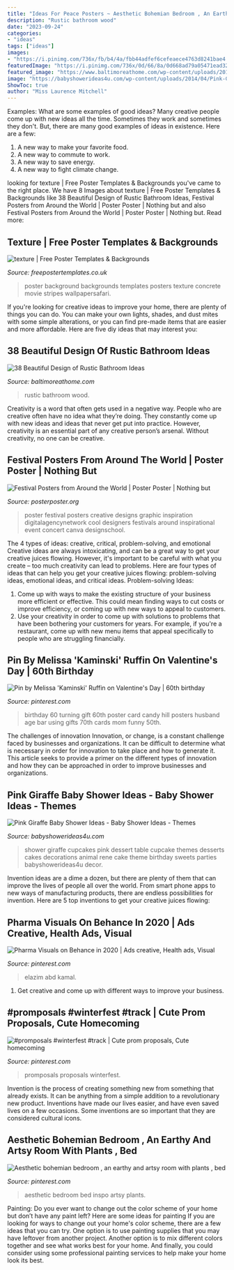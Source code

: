 ```yaml
---
title: "Ideas For Peace Posters ~ Aesthetic Bohemian Bedroom , An Earthy And Artsy Room With Plants , Bed"
description: "Rustic bathroom wood"
date: "2023-09-24"
categories:
- "ideas"
tags: ["ideas"]
images:
- "https://i.pinimg.com/736x/fb/b4/4a/fbb44adfef6cefeaece4763d8241bae4.jpg"
featuredImage: "https://i.pinimg.com/736x/0d/66/8a/0d668ad79a05471ead32f6d902f0cb33.jpg"
featured_image: "https://www.baltimoreathome.com/wp-content/uploads/2017/08/Rustic-Bathroom-Rugs-Ethnic-Carpets-Wood-Coating-And-Wall-Cages.jpg"
image: "https://babyshowerideas4u.com/wp-content/uploads/2014/04/Pink-Giraffe-Baby-Shower-Dessert-Table-giraffe-cupcake-wrappers.jpg"
ShowToc: true
author: "Miss Laurence Mitchell"
---
```



Examples: What are some examples of good ideas?
Many creative people come up with new ideas all the time. Sometimes they work and sometimes they don't. But, there are many good examples of ideas in existence. Here are a few: 
1) A new way to make your favorite food. 
2) A new way to commute to work. 
3) A new way to save energy. 
4) A new way to fight climate change.

	

		
looking for texture | Free Poster Templates &amp; Backgrounds you've came to the right place. We have 8 Images about texture | Free Poster Templates &amp; Backgrounds like 38 Beautiful Design of Rustic Bathroom Ideas, Festival Posters from Around the World | Poster Poster | Nothing but and also Festival Posters from Around the World | Poster Poster | Nothing but. Read more:
		
    
## Texture | Free Poster Templates &amp; Backgrounds

<img loading=lazy src="http://www.freepostertemplates.co.uk/wp-content/previews/poster-background-conrete.jpg" onerror="this.onerror=null;this.src='https://tse1.mm.bing.net/th?id=OIP.0eTZrsgy0w4Jc1IiFcP6ygHaKa&amp;pid=15.1';" alt="texture | Free Poster Templates &amp; Backgrounds">

_Source: freepostertemplates.co.uk_

>poster background backgrounds templates posters texture concrete movie stripes wallpapersafari. 

	

If you're looking for creative ideas to improve your home, there are plenty of things you can do. You can make your own lights, shades, and dust mites with some simple alterations, or you can find pre-made items that are easier and more affordable. Here are five diy ideas that may interest you: 

    
## 38 Beautiful Design Of Rustic Bathroom Ideas

<img loading=lazy src="https://www.baltimoreathome.com/wp-content/uploads/2017/08/Rustic-Bathroom-Rugs-Ethnic-Carpets-Wood-Coating-And-Wall-Cages.jpg" onerror="this.onerror=null;this.src='https://tse3.mm.bing.net/th?id=OIP.Ks-ubA4hePZwpMwT_76LnQHaLH&amp;pid=15.1';" alt="38 Beautiful Design of Rustic Bathroom Ideas">

_Source: baltimoreathome.com_

>rustic bathroom wood. 

	

Creativity is a word that often gets used in a negative way. People who are creative often have no idea what they’re doing. They constantly come up with new ideas and ideas that never get put into practice. However, creativity is an essential part of any creative person’s arsenal. Without creativity, no one can be creative.

    
## Festival Posters From Around The World | Poster Poster | Nothing But

<img loading=lazy src="http://www.posterposter.org/wp-content/uploads/2014/06/festival-poster-8.jpg" onerror="this.onerror=null;this.src='https://tse2.mm.bing.net/th?id=OIP.PnFYckfTZL8ecaIB5ggfDQHaMf&amp;pid=15.1';" alt="Festival Posters from Around the World | Poster Poster | Nothing but">

_Source: posterposter.org_

>poster festival posters creative designs graphic inspiration digitalagencynetwork cool designers festivals around inspirational event concert canva designschool. 

	

The 4 types of ideas: creative, critical, problem-solving, and emotional
Creative ideas are always intoxicating, and can be a great way to get your creative juices flowing. However, it's important to be careful with what you create – too much creativity can lead to problems. Here are four types of ideas that can help you get your creative juices flowing: problem-solving ideas, emotional ideas, and critical ideas.
Problem-solving Ideas: 
1) Come up with ways to make the existing structure of your business more efficient or effective. This could mean finding ways to cut costs or improve efficiency, or coming up with new ways to appeal to customers. 
2) Use your creativity in order to come up with solutions to problems that have been bothering your customers for years. For example, if you're a restaurant, come up with new menu items that appeal specifically to people who are struggling financially.

    
## Pin By Melissa &#039;Kaminski&#039; Ruffin On Valentine&#039;s Day | 60th Birthday

<img loading=lazy src="https://i.pinimg.com/736x/0d/66/8a/0d668ad79a05471ead32f6d902f0cb33.jpg" onerror="this.onerror=null;this.src='https://tse2.mm.bing.net/th?id=OIP.9xvgZOitSv9JEo4G_fzQmAHaJ4&amp;pid=15.1';" alt="Pin by Melissa &#039;Kaminski&#039; Ruffin on Valentine&#039;s Day | 60th birthday">

_Source: pinterest.com_

>birthday 60 turning gift 60th poster card candy hill posters husband age bar using gifts 70th cards mom funny 50th. 

	

The challenges of innovation
Innovation, or change, is a constant challenge faced by businesses and organizations. It can be difficult to determine what is necessary in order for innovation to take place and how to generate it. This article seeks to provide a primer on the different types of innovation and how they can be approached in order to improve businesses and organizations.

    
## Pink Giraffe Baby Shower Ideas - Baby Shower Ideas - Themes

<img loading=lazy src="https://babyshowerideas4u.com/wp-content/uploads/2014/04/Pink-Giraffe-Baby-Shower-Dessert-Table-giraffe-cupcake-wrappers.jpg" onerror="this.onerror=null;this.src='https://tse4.mm.bing.net/th?id=OIP.LzSCxqDl00ImogppHC3OvgHaLe&amp;pid=15.1';" alt="Pink Giraffe Baby Shower Ideas - Baby Shower Ideas - Themes">

_Source: babyshowerideas4u.com_

>shower giraffe cupcakes pink dessert table cupcake themes desserts cakes decorations animal rene cake theme birthday sweets parties babyshowerideas4u decor. 

	

Invention ideas are a dime a dozen, but there are plenty of them that can improve the lives of people all over the world. From smart phone apps to new ways of manufacturing products, there are endless possibilities for invention. Here are 5 top inventions to get your creative juices flowing: 

    
## Pharma Visuals On Behance In 2020 | Ads Creative, Health Ads, Visual

<img loading=lazy src="https://i.pinimg.com/736x/28/a7/bc/28a7bc9719c88f623b9a7d84c7c3b223.jpg" onerror="this.onerror=null;this.src='https://tse2.mm.bing.net/th?id=OIP.grbTonHPP-J462AhgGIDTQHaKd&amp;pid=15.1';" alt="Pharma Visuals on Behance in 2020 | Ads creative, Health ads, Visual">

_Source: pinterest.com_

>elazim abd kamal. 

	

1. Get creative and come up with different ways to improve your business.

    
## #promposals #winterfest #track | Cute Prom Proposals, Cute Homecoming

<img loading=lazy src="https://i.pinimg.com/736x/16/7f/59/167f591517537a6828f4d6ddb07867d6--dance-proposal-proposal-ideas.jpg" onerror="this.onerror=null;this.src='https://tse3.mm.bing.net/th?id=OIP.3Fn1IiFbKGk1WGX5qJb32gHaJ3&amp;pid=15.1';" alt="#promposals #winterfest #track | Cute prom proposals, Cute homecoming">

_Source: pinterest.com_

>promposals proposals winterfest. 

	

Invention is the process of creating something new from something that already exists. It can be anything from a simple addition to a revolutionary new product. Inventions have made our lives easier, and have even saved lives on a few occasions. Some inventions are so important that they are considered cultural icons.

    
## Aesthetic Bohemian Bedroom , An Earthy And Artsy Room With Plants , Bed

<img loading=lazy src="https://i.pinimg.com/736x/fb/b4/4a/fbb44adfef6cefeaece4763d8241bae4.jpg" onerror="this.onerror=null;this.src='https://tse1.mm.bing.net/th?id=OIP.kbumSgcbskkTjJEDdXieSgHaNG&amp;pid=15.1';" alt="Aesthetic bohemian bedroom , an earthy and artsy room with plants , bed">

_Source: pinterest.com_

>aesthetic bedroom bed inspo artsy plants. 

	

Painting: Do you ever want to change out the color scheme of your home but don’t have any paint left? Here are some ideas for painting
If you are looking for ways to change out your home's color scheme, there are a few ideas that you can try. One option is to use painting supplies that you may have leftover from another project. Another option is to mix different colors together and see what works best for your home. And finally, you could consider using some professional painting services to help make your home look its best.

